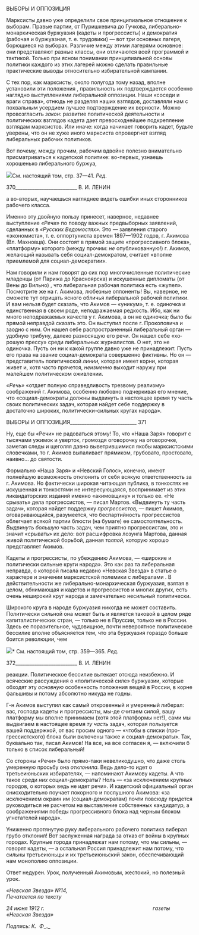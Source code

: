ВЫБОРЫ И ОППОЗИЦИЯ

Марксисты давно уже определили свое принципиальное отношение к выборам. Пра­вые партии, от Пуришкевича до Гучкова, либерально-монархическая буржуазия (каде­ты и прогрессисты) и демократия (рабочая и буржуазная, т. е. трудовики) — вот _три_ основных лагеря, борющиеся на выборах. Различие между этими лагерями основное: они представляют разные классы, они отличаются всей программой и тактикой. Только при ясном понимании принципиальной основы политики каждого из этих лагерей можно сделать правильные практические выводы относительно избирательной кампа­нии.

С тех пор, как марксисты, около полугода тому назад, вполне установили эти поло­жения , правильность их подтверждается особенно наглядно выступлениями либераль­ной оппозиции. Наши «соседи и враги справа», отнюдь не разделяя наших взглядов, доставляли нам с похвальным усердием лучшее подтверждение их верности. Можно провозгласить _закон:_ развитие политической деятельности и политических взглядов кадета дает превосходнейшее подкрепление взглядам марксистов. Или иначе: когда на­чинает говорить кадет, будьте уверены, что он не хуже иного марксиста опровергнет взгляд либеральных рабочих политиков.

Вот почему, между прочим, рабочим вдвойне полезно внимательно присматриваться к кадетской политике: во-первых, узнаешь хорошенько либерального буржуа,

![](file:///C:/Users/bot32/AppData/Local/Temp/msohtmlclip1/01/clip_image001.png)См. настоящий том, стр. 37—41. _Ред._

  

370__________________________ В. И. ЛЕНИН

а во-вторых, научаешься нагляднее видеть ошибки иных сторонников рабочего класса.

Именно эту двойную пользу принесет, наверное, недавнее выступление _«Речи»_ по поводу важных предвыборных заявлений, сделанных в _«Русских Ведомостях»._ Это — заявления старого «экономиста», т. е. оппортуниста времен 1897—1902 годов, г. Аки­мова (Вл. Махновца). Они состоят в прямой защите «прогрессивного блока», «плат­форму» которого (между прочим: _не_ опубликованную!) г. Акимов, желающий называть себя социал-демократом, считает «вполне приемлемой для социал-демократии».

Нам говорили и нам говорят до сих пор многочисленные политические младенцы (от Парижа до Красноярска) и искушенные дипломаты (от Вены до Вильно) , что либе­ральная рабочая политика есть «жупел». Посмотрите же на г. Акимова, любезные оп­поненты! Вы, наверное, не сможете тут отрицать ясного обличья либеральной рабочей политики. И вам нельзя будет сказать, что Акимов — «уникум», т. е. одиночка и един­ственная в своем роде, неподражаемая редкость. Ибо, как ни много неподражаемых ка­честв у г. Акимова, а он не одиночка; было бы прямой неправдой сказать это. Он вы­ступил после г. Прокоповича и заодно с ним. Он нашел себе распространенный либе­ральный орган — удобную трибуну, далеко разносящую его речи. Он нашел себе «хо­рошую прессу» среди либеральных журналистов. О нет, это не одиночка. Пусть он ни к какой группе давно уже не принадлежит. Пусть его права на звание социал-демократа совершенно фиктивны. Но он — представитель политической _линии,_ которая имеет корни, которая живет и, хотя часто прячется, _неизменно_ выходит наружу при малейшем политическом оживлении.

_«Речь»_ «отдает полную справедливость трезвому реализму» соображений г. Акимо­ва, особенно любовно подчеркивая его мнение, что «социал-демократы должны выдви­нуть в настоящее время ту часть своих политических задач, которая найдет себе под­держку в достаточно широких, политически-сильных кругах народа».

  

ВЫБОРЫ И ОППОЗИЦИЯ____________________________ 371

Ну, еще бы «Речи» не радоваться этому! То, что «Наша Заря» говорит с тысячами ужимок и уверток, громоздя оговорочку на оговорочке, заметая следы и щеголяя давно выветрившимися якобы марксистскими словечками, то г. Акимов выпаливает прями­ком, грубовато, простовато, наивно... до святости.

Формально «Наша Заря» и «Невский Голос», конечно, имеют полнейшую возмож­ность отклонить от себя всякую ответственность за г. Акимова. Но фактически широ­кая читающая публика, в тонкостях не искушенная и тонкостями не интересующаяся, воспринимает из этих ликвидаторских изданий именно «акимовщину» и только ее. «Не срывать» дела прогрессистов, — писал Мартов. «Выдвинуть ту часть задач», которая найдет поддержку _прогрессистов,_ — пишет Акимов, оговаривающийся, разумеется, что беспартийность прогрессистов облегчает всякой партии блюсти (на бумаге) ее са­мостоятельность. _Выдвинуть большую_ часть задач, чем приятно прогрессистам, это и значит «срывать» их дело: вот расшифровка лозунга Мартова, данная живой политиче­ской борьбой, данная _толпой,_ которую хорошо представляет Акимов.

Кадеты и прогрессисты, по убеждению Акимова, — «широкие и политически силь­ные круги народа». Это как раз та либеральная неправда, о которой писала недавно «Невская Звезда» в статье о характере и значении марксистской полемики с либерала­ми . В действительности же либерально-монархическая буржуазия, взятая в целом, об­нимающая и кадетов и прогрессистов и многих других, есть очень неширокий круг на­рода и замечательно несильный политически.

Широкого круга в народе буржуазия никогда не может составить. Политически сильной она может быть и является таковой в целом ряде капиталистических стран, — только не в Пруссии, только не в России. Здесь ее поразительное, чудовищное, почти невероятное политическое бессилие вполне объясняется тем, что эта буржуазия гораздо больше боится революции, чем

![](file:///C:/Users/bot32/AppData/Local/Temp/msohtmlclip1/01/clip_image001.png)* См. настоящий том, стр. 359—365. _Ред._

  

372__________________________ В. И. ЛЕНИН

реакции. Политическое бессилие вытекает отсюда неизбежно. И всяческие рассужде­ния о «политической силе» буржуазии, которые обходят эту _основную_ особенность по­ложения вещей в России, в корне фальшивы и потому абсолютно никуда не годны.

Г-н Акимов выступил как самый откровенный и умеренный либерал: вас, господа кадеты и прогрессисты, мы-де считаем силой, вашу платформу мы вполне принимаем (хотя этой платформы нет!), сами мы выдвигаем в настоящее время _ту часть_ задач, ко­торая пользуется вашей поддержкой, от вас просим одного — «чтобы в списки (про-грессистского) блока были включены также и социал-демократы». Так, буквально так, писал Акимов! На все, на все согласен я, — включили б только в список либеральный!

Со стороны «Речи» было прямо-таки невеликодушно, что даже столь умеренную просьбу она _отклонила._ Ведь дело-то идет о третьеиюньских избирателях, — напоми­нают Акимову кадеты. А что такое среди _них_ социал-демократы? Ноль — «за исключе­нием крупных городов, о которых ведь не идет речи». И кадетский официальный орган снисходительно поучает покорного и послушного Акимова: «за исключением окраин им (социал-демократам) почти повсюду придется руководиться не расчетом на выстав­ление собственных кандидатур, а соображениями победы прогрессивного блока над черным блоком угнетателей народа».

Униженно протянутую руку либерального рабочего политика либерал грубо откло­нил! Вот заслуженная награда за отказ от войны в крупных городах. Крупные города принадлежат нам потому, что мы сильны, — говорят кадеты, — а остальная Россия принадлежит нам потому, что сильны третьеиюньцы и их третьеиюньский закон, обес­печивающий нам монополию оппозиции.

Ответ недурен. Урок, полученный Акимовым, жестокий, но полезный урок.

_«Невская Звезда» №14,                                                                     Печатается по тексту_

_24 июня 1912 г.                                                                          газеты «Невская Звезда»_

_Подпись: К._  _Φ__.**_**